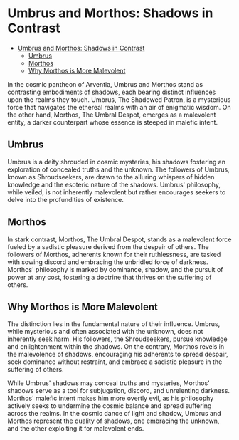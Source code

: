 # Umbrus and Morthos: Shadows in Contrast

- [Umbrus and Morthos: Shadows in Contrast](#umbrus-and-morthos-shadows-in-contrast)
  - [Umbrus](#umbrus)
  - [Morthos](#morthos)
  - [Why Morthos is More Malevolent](#why-morthos-is-more-malevolent)

In the cosmic pantheon of Arventia, Umbrus and Morthos stand as contrasting embodiments of shadows, each bearing distinct influences upon the realms they touch. Umbrus, The Shadowed Patron, is a mysterious force that navigates the ethereal realms with an air of enigmatic wisdom. On the other hand, Morthos, The Umbral Despot, emerges as a malevolent entity, a darker counterpart whose essence is steeped in malefic intent.

## Umbrus
Umbrus is a deity shrouded in cosmic mysteries, his shadows fostering an exploration of concealed truths and the unknown. The followers of Umbrus, known as Shroudseekers, are drawn to the alluring whispers of hidden knowledge and the esoteric nature of the shadows. Umbrus' philosophy, while veiled, is not inherently malevolent but rather encourages seekers to delve into the profundities of existence.

## Morthos
In stark contrast, Morthos, The Umbral Despot, stands as a malevolent force fueled by a sadistic pleasure derived from the despair of others. The followers of Morthos, adherents known for their ruthlessness, are tasked with sowing discord and embracing the unbridled force of darkness. Morthos' philosophy is marked by dominance, shadow, and the pursuit of power at any cost, fostering a doctrine that thrives on the suffering of others.

## Why Morthos is More Malevolent
The distinction lies in the fundamental nature of their influence. Umbrus, while mysterious and often associated with the unknown, does not inherently seek harm. His followers, the Shroudseekers, pursue knowledge and enlightenment within the shadows. On the contrary, Morthos revels in the malevolence of shadows, encouraging his adherents to spread despair, seek dominance without restraint, and embrace a sadistic pleasure in the suffering of others.

While Umbrus' shadows may conceal truths and mysteries, Morthos' shadows serve as a tool for subjugation, discord, and unrelenting darkness. Morthos' malefic intent makes him more overtly evil, as his philosophy actively seeks to undermine the cosmic balance and spread suffering across the realms. In the cosmic dance of light and shadow, Umbrus and Morthos represent the duality of shadows, one embracing the unknown, and the other exploiting it for malevolent ends.